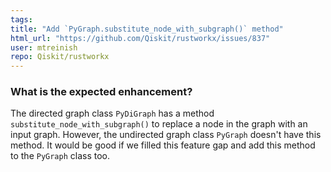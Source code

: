 ```yaml
---
tags: 
title: "Add `PyGraph.substitute_node_with_subgraph()` method"
html_url: "https://github.com/Qiskit/rustworkx/issues/837"
user: mtreinish
repo: Qiskit/rustworkx
---
```


<!-- ⚠️ If you do not respect this template, your issue will be closed -->
<!-- ⚠️ Make sure to browse the opened and closed issues to confirm this idea does not exist. -->

### What is the expected enhancement?


The directed graph class `PyDiGraph` has a method `substitute_node_with_subgraph()` to replace a node in the graph with an input graph. However, the undirected graph class `PyGraph` doesn't have this method. It would be good if we filled this feature gap and add this method to the `PyGraph` class too.
